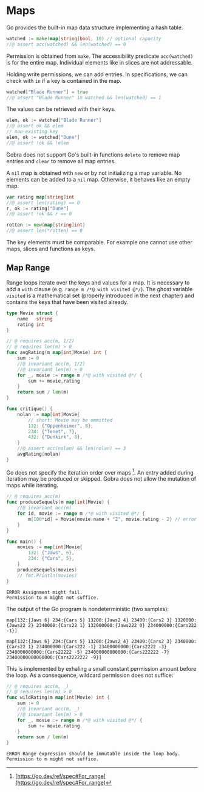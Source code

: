 # Maps

Go provides the built-in map data structure implementing a hash table.
``` go
watched := make(map[string]bool, 10) // optional capacity
//@ assert acc(watched) && len(watched) == 0
```
Permission is obtained from `make`.
The accessibility predicate `acc(watched)` is for the entire map.
Individual elements like in slices are not addressable.

Holding write permissions, we can add entries.
In specifications, we can check with `in` if a key is contained in the map.
``` go
watched["Blade Runner"] = true
//@ assert "Blade Runner" in watched && len(watched) == 1
```

The values can be retrieved with their keys.
``` go
elem, ok := watched["Blade Runner"]
//@ assert ok && elem
// non-existing key
elem, ok := watched["Dune"]
//@ assert !ok && !elem
```

Gobra does not support Go's built-in functions `delete` to remove map entries and `clear` to remove all map entries.


A `nil` map is obtained with `new` or by not initializing a map variable.
No elements can be added to a `nil` map.
Otherwise, it behaves like an empty map.
``` go
var rating map[string]int
//@ assert len(rating) == 0
r, ok := rating["Dune"]
//@ assert !ok && r == 0

rotten := new(map[string]int)
//@ assert len(*rotten) == 0
```

The key elements must be comparable.
For example one cannot use other maps, slices and functions as keys.

## Map Range
Range loops iterate over the keys and values for a map.
It is necessary to add a `with` clause (e.g. `range m /*@ with visited @*/`).
The ghost variable `visited` is a mathematical set (properly introduced in the next chapter) and contains the keys that have been visited already.

``` go
type Movie struct {
	name   string
	rating int
}

// @ requires acc(m, 1/2)
// @ requires len(m) > 0
func avgRating(m map[int]Movie) int {
	sum := 0
	//@ invariant acc(m, 1/2)
	//@ invariant len(m) > 0
	for _, movie := range m /*@ with visited @*/ {
		sum += movie.rating
	}
	return sum / len(m)
}

func critique() {
	nolan := map[int]Movie{
		// short: Movie may be ommitted
		132: {"Oppenheimer", 8},
		234: {"Tenet", 7},
		432: {"Dunkirk", 8},
	}
	//@ assert acc(nolan) && len(nolan) == 3
	avgRating(nolan)
}
```


Go does not specify the iteration order over maps [^1].
An entry added during iteration may be produced or skipped.
Gobra does not allow the mutation of maps while iterating.
``` go
// @ requires acc(m)
func produceSequels(m map[int]Movie) {
	//@ invariant acc(m)
	for id, movie := range m /*@ with visited @*/ {
		m[100*id] = Movie{movie.name + "2", movie.rating - 2} // error
	}
}

func main() {
	movies := map[int]Movie{
		132: {"Jaws", 6},
		234: {"Cars", 5},
	}
	produceSequels(movies)
	// fmt.Println(movies)
}
```
``` text
ERROR Assignment might fail. 
Permission to m might not suffice.
```
The output of the Go program is nondeterministic (two samples):
``` text
map[132:{Jaws 6} 234:{Cars 5} 13200:{Jaws2 4} 23400:{Cars2 3} 1320000:{Jaws22 2} 2340000:{Cars22 1} 132000000:{Jaws222 0} 234000000:{Cars222 -1}]
```
``` text
map[132:{Jaws 6} 234:{Cars 5} 13200:{Jaws2 4} 23400:{Cars2 3} 2340000:{Cars22 1} 234000000:{Cars222 -1} 23400000000:{Cars2222 -3} 2340000000000:{Cars22222 -5} 234000000000000:{Cars222222 -7} 23400000000000000:{Cars2222222 -9}]
```

This is implemented by exhaling a small constant permission amount before the loop.
As a consequence, wildcard permission does not suffice:

``` go
// @ requires acc(m, _)
// @ requires len(m) > 0
func wildRating(m map[int]Movie) int {
	sum := 0
	//@ invariant acc(m, _)
	//@ invariant len(m) > 0
	for _, movie := range m /*@ with visited @*/ {
		sum += movie.rating
	}
	return sum / len(m)
}
```
``` text
ERROR Range expression should be immutable inside the loop body.
Permission to m might not suffice.
```

[^1]: [https://go.dev/ref/spec#For_range](https://go.dev/ref/spec#For_range) 
